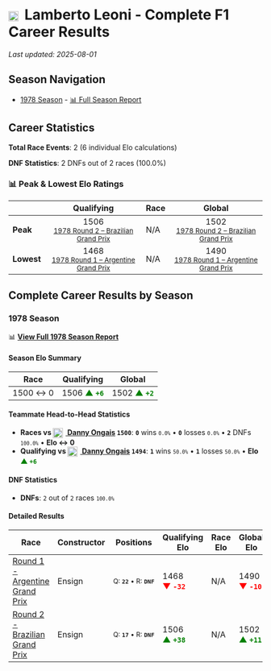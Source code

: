 # <img src="https://upload.wikimedia.org/wikipedia/commons/0/03/Flag_of_Italy.svg" alt="Italy" width="20" height="auto" style="vertical-align: middle; margin-right: 5px;" onerror="this.outerHTML='🇮🇹'; this.style.marginRight='5px';"/> Lamberto Leoni - Complete F1 Career Results

*Last updated: 2025-08-01*

## Season Navigation

- [1978 Season](#1978-season) - [📊 Full Season Report](../seasons/1978-season-report)

## Career Statistics

**Total Race Events**: 2 (6 individual Elo calculations)

**DNF Statistics**: 2 DNFs out of 2 races (100.0%)

### 📊 Peak & Lowest Elo Ratings

| &nbsp; | Qualifying | Race | Global |
|-------|------------|------|--------|
| **Peak** | <center> 1506 <br/><small> [1978 Round 2 – Brazilian Grand Prix](../seasons/1978-season-report#round-2-brazilian-grand-prix) </small></center> | N/A | <center> 1502  <br/><small> [1978 Round 2 – Brazilian Grand Prix](../seasons/1978-season-report#round-2-brazilian-grand-prix) </small></center> |
| **Lowest** | <center> 1468 <br/><small> [1978 Round 1 – Argentine Grand Prix](../seasons/1978-season-report#round-1-argentine-grand-prix) </small></center> | N/A | <center> 1490 <br/><small> [1978 Round 1 – Argentine Grand Prix](../seasons/1978-season-report#round-1-argentine-grand-prix) </small></center> |


## Complete Career Results by Season

### 1978 Season

📊 **[View Full 1978 Season Report](../seasons/1978-season-report)**

#### Season Elo Summary

| Race | Qualifying | Global |
|------|------------|--------|
| 1500 ↔ 0 | 1506 **<span style="color: green;">▲&nbsp;`+6`</span>** | 1502 **<span style="color: green;">▲&nbsp;`+2`</span>** |

#### Teammate Head-to-Head Statistics

- **Races vs [<img src="https://upload.wikimedia.org/wikipedia/commons/a/a4/Flag_of_the_United_States.svg" alt="United States" width="20" height="auto" style="vertical-align: middle; margin-right: 5px;" onerror="this.outerHTML='🇺🇸'; this.style.marginRight='5px';"/> Danny Ongais](danny-ongais) `1500`**: **`0`** wins <small>`0.0%`</small> • **`0`** losses <small>`0.0%`</small> • **`2`** DNFs <small>`100.0%`</small> • **Elo ↔ 0**
- **Qualifying vs [<img src="https://upload.wikimedia.org/wikipedia/commons/a/a4/Flag_of_the_United_States.svg" alt="United States" width="20" height="auto" style="vertical-align: middle; margin-right: 5px;" onerror="this.outerHTML='🇺🇸'; this.style.marginRight='5px';"/> Danny Ongais](danny-ongais) `1494`**: **`1`** wins <small>`50.0%`</small> • **`1`** losses <small>`50.0%`</small> • **Elo <span style="color: green;">▲&nbsp;`+6`</span>**

#### DNF Statistics

- **DNFs**: `2` out of `2` races <small>`100.0%`</small>

#### Detailed Results

| Race | Constructor | Positions | Qualifying Elo | Race Elo | Global Elo | Teammate |
|------|-------------|-----------|----------------|----------|------------|----------|
| [Round 1 - Argentine Grand Prix](../seasons/1978-season-report#round-1-argentine-grand-prix) | Ensign | <small>Q:&nbsp;**`22`**&nbsp;•&nbsp;R:&nbsp;**`DNF`**</small> | 1468 **<span style="color: red;">▼&nbsp;`-32`</span>** | N/A | 1490 **<span style="color: red;">▼&nbsp;`-10`</span>** | [<img src="https://upload.wikimedia.org/wikipedia/commons/a/a4/Flag_of_the_United_States.svg" alt="United States" width="20" height="auto" style="vertical-align: middle; margin-right: 5px;" onerror="this.outerHTML='🇺🇸'; this.style.marginRight='5px';"/> Danny Ongais](danny-ongais)<br/><small>Q:&nbsp;**`21`**&nbsp;•&nbsp;R:&nbsp;**`DNF`**</small> |
| [Round 2 - Brazilian Grand Prix](../seasons/1978-season-report#round-2-brazilian-grand-prix) | Ensign | <small>Q:&nbsp;**`17`**&nbsp;•&nbsp;R:&nbsp;**`DNF`**</small> | 1506 **<span style="color: green;">▲&nbsp;`+38`</span>** | N/A | 1502 **<span style="color: green;">▲&nbsp;`+11`</span>** | [<img src="https://upload.wikimedia.org/wikipedia/commons/a/a4/Flag_of_the_United_States.svg" alt="United States" width="20" height="auto" style="vertical-align: middle; margin-right: 5px;" onerror="this.outerHTML='🇺🇸'; this.style.marginRight='5px';"/> Danny Ongais](danny-ongais)<br/><small>Q:&nbsp;**`23`**&nbsp;•&nbsp;R:&nbsp;**`DNF`**</small> |

